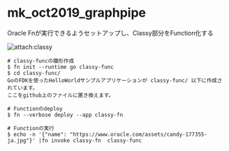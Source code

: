 # mk_oct2019_graphpipe

Oracle Fnが実行できるようセットアップし、Classy部分をFunction化する

<img src="attach:classy.png" alt="attach:classy">

```
# classy-funcの雛形作成
$ fn init --runtime go classy-func
$ cd classy-func/
GoのFDKを使ったHelloWorldサンプルアプリケーションが classy-func/ 以下に作成されています。
ここをgithub上のファイルに置き換えます。

# Functionのdeploy 
$ fn --verbose deploy --app classy-fn

# Functionの実行
$ echo -n '{"name": "https://www.oracle.com/assets/candy-177355-ja.jpg"}' |fn invoke classy-fn  classy-func
```

